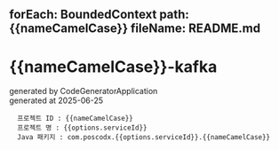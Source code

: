 forEach: BoundedContext
path: {{nameCamelCase}}
fileName: README.md
---
# {{nameCamelCase}}-kafka

generated by CodeGeneratorApplication  
generated at 2025-06-25

```
  프로젝트 ID : {{nameCamelCase}}
  프로젝트 명 : {{options.serviceId}}
  Java 패키지 : com.poscodx.{{options.serviceId}}.{{nameCamelCase}}
```
